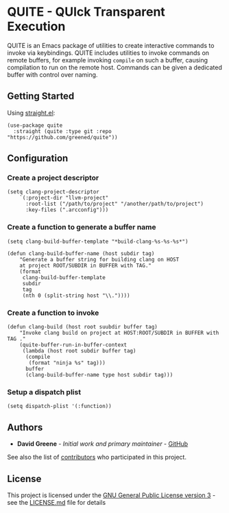 # QUITE - QUIck Transparent Execution

QUITE is an Emacs package of utilities to create interactive commands to invoke
via keybindings.  QUITE includes utilities to invoke commands on remote buffers,
for example invoking `compile` on such a buffer, causing compilation to run on
the remote host.  Commands can be given a dedicated buffer with control over
naming.

## Getting Started

Using [straight.el](https://github.com/raxod502/straight.el "straight.el repo"):

    (use-package quite
      :straight (quite :type git :repo "https://github.com/greened/quite"))

## Configuration

### Create a project descriptor

    (setq clang-project-descriptor
        `(:project-dir "llvm-project"
          :root-list ("/path/to/project" "/another/path/to/project")
          :key-files (".arcconfig")))

### Create a function to generate a buffer name

    (setq clang-build-buffer-template "*build-clang-%s-%s-%s*")

    (defun clang-build-buffer-name (host subdir tag)
        "Generate a buffer string for building clang on HOST
        at project ROOT/SUBDIR in BUFFER with TAG."
        (format
         clang-build-buffer-template
         subdir
         tag
         (nth 0 (split-string host "\\."))))

### Create a function to invoke

    (defun clang-build (host root suubdir buffer tag)
        "Invoke clang build on project at HOST:ROOT/SUBDIR in BUFFER with TAG ."
        (quite-buffer-run-in-buffer-context
         (lambda (host root subdir buffer tag)
          (compile
           (format "ninja %s" tag)))
          buffer
          (clang-build-buffer-name type host subdir tag)))

### Setup a dispatch plist

    (setq dispatch-plist '(:function))
## Authors

* **David Greene** - *Initial work and primary maintainer* - [GitHub](https://github.com/greened)

See also the list of [contributors](https://github.com/quite/contributors) who
participated in this project.

## License

This project is licensed under the [GNU General Public License version
3](https://www.gnu.org/licenses/gpl-3.0.en.html) - see the
[LICENSE.md](LICENSE.md) file for details
